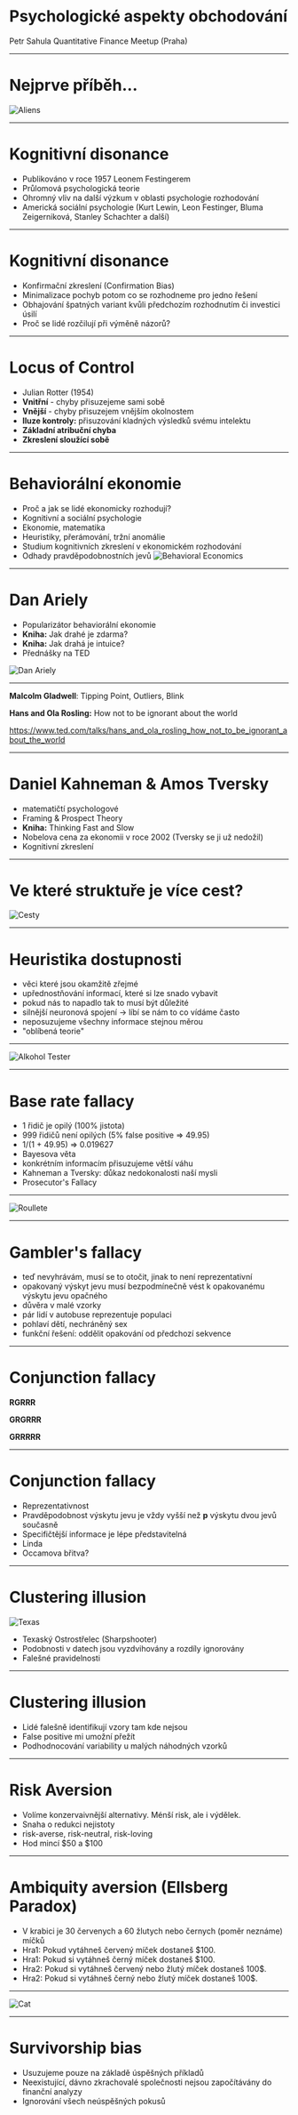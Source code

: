 # Psychologické aspekty obchodování
Petr Sahula
Quantitative Finance Meetup (Praha)

---

# Nejprve příběh...
![Aliens](./pictures/aliens.jpg)

---

# Kognitivní disonance
 - Publikováno v roce 1957 Leonem Festingerem
 - Průlomová psychologická teorie
 - Ohromný vliv na další výzkum v oblasti psychologie rozhodování
 - Americká sociální psychologie (Kurt Lewin, Leon Festinger, Bluma Zeigerniková, Stanley Schachter a další)

---

# Kognitivní disonance
 - Konfirmační zkreslení (Confirmation Bias)
 - Minimalizace pochyb potom co se rozhodneme pro jedno řešení
 - Obhajování špatných variant kvůli předchozím rozhodnutím či investici úsilí
 - Proč se lidé rozčilují při výměně názorů?

---

# Locus of Control
 - Julian Rotter (1954)
 - **Vnitřní** - chyby přisuzejeme sami sobě
 - **Vnější** - chyby přisuzejem vnějším okolnostem
 - **Iluze kontroly:** přisuzování kladných výsledků svému intelektu
 - **Základní atribuční chyba**
 - **Zkreslení sloužící sobě**

---

# Behaviorální ekonomie
 - Proč a jak se lidé ekonomicky rozhodují?
 - Kognitivní a sociální psychologie
 - Ekonomie, matematika
 - Heuristiky, přerámování, tržní anomálie
 - Studium kognitivních zkreslení v ekonomickém rozhodování
 - Odhady pravděpodobnostních jevů
![Behavioral Economics](./pictures/behavioral-economics.jpeg)

---

# Dan Ariely
 - Popularizátor behaviorální ekonomie
 - **Kniha:** Jak drahé je zdarma?
 - **Kniha:** Jak drahá je intuice?
 - Přednášky na TED


![Dan Ariely](./pictures/dan-ariely.jpeg)

---
**Malcolm Gladwell**: Tipping Point, Outliers, Blink


**Hans and Ola Rosling:** How not to be ignorant about the world

https://www.ted.com/talks/hans_and_ola_rosling_how_not_to_be_ignorant_about_the_world

---

# Daniel Kahneman & Amos Tversky
 - matematičtí psychologové
 - Framing & Prospect Theory
 - **Kniha:** Thinking Fast and Slow
 - Nobelova cena za ekonomii v roce 2002 (Tversky se ji už nedožil)
 - Kognitivní zkreslení

---

# Ve které struktuře je více cest?
![Cesty](./pictures/cesty.png)

---

# Heuristika dostupnosti
  - věci které jsou okamžitě zřejmé
  - upřednostňování informací, které si lze snado vybavit
  - pokud nás to napadlo tak to musí být důležité
  - silnější neuronová spojení -> líbí se nám to co vídáme často
  - neposuzujeme všechny informace stejnou měrou
  - "oblíbená teorie"

---

![Alkohol Tester](./pictures/alkohol.jpeg)

---

# Base rate fallacy
  - 1 řidič je opilý (100% jistota)
  - 999 řidičů není opilých (5% false positive => 49.95)
  - 1/(1 + 49.95) => 0.019627
  - Bayesova věta
  - konkrétním informacím přisuzujeme větší váhu
  - Kahneman a Tversky: důkaz nedokonalosti naší mysli
  - Prosecutor's Fallacy

---

![Roullete](./pictures/roullete.jpeg)

---

# Gambler's fallacy
  - teď nevyhrávám, musí se to otočit, jinak to není reprezentativní
  - opakovaný výskyt jevu musí bezpodmínečně vést k opakovanému výskytu jevu opačného
  - důvěra v malé vzorky
  - pár lidí v autobuse reprezentuje populaci
  - pohlaví dětí, nechráněný sex
  - funkční řešení: oddělit opakování od předchozí sekvence

---

# Conjunction fallacy

**RGRRR**

**GRGRRR**

**GRRRRR**

---

# Conjunction fallacy

  - Reprezentativnost
  - Pravděpodobnost výskytu jevu je vždy vyšší než **p** výskytu dvou jevů současně
  - Specifičtější informace je lépe představitelná
  - Linda
  - Occamova břitva?

---

# Clustering illusion

![Texas](./pictures/texas.jpeg)
 - Texaský Ostrostřelec (Sharpshooter)
 - Podobnosti v datech jsou vyzdvihovány a rozdíly ignorovány
 - Falešné pravidelnosti

---

# Clustering illusion

  - Lidé falešně identifikují vzory tam kde nejsou
  - False positive mi umožní přežít
  - Podhodnocování variability u malých náhodných vzorků


---

# Risk Aversion
  - Volíme konzervaivnější alternativy. Ménší risk, ale i výdělek.
  - Snaha o redukci nejistoty
  - risk-averse, risk-neutral, risk-loving
  - Hod mincí $50 a $100

---


# Ambiquity aversion (Ellsberg Paradox)
  - V krabici je 30 červenych a 60 žlutych nebo černych (poměr neznáme) míčků
  - Hra1: Pokud vytáhneš červený míček dostaneš $100.
  - Hra1: Pokud si vytáhneš černý míček dostaneš $100.
  - Hra2: Pokud si vytáhneš červený nebo žlutý míček dostaneš 100$.
  - Hra2: Pokud si vytáhneš černý nebo žlutý míček dostaneš 100$.

---

![Cat](./pictures/cat.jpeg)

---

# Survivorship bias
  - Usuzujeme pouze na základě úspěšných příkladů
  - Neexistující, dávno zkrachovalé společnosti nejsou započítávány do finanční analyzy
  - Ignorování všech neúspěšných pokusů
